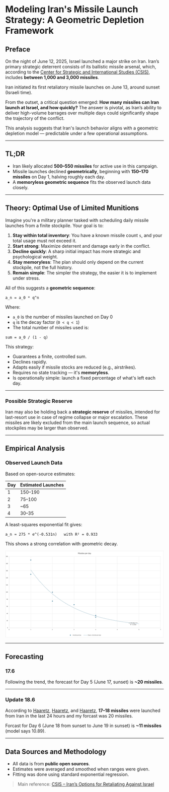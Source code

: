 # Modeling Iran's Missile Launch Strategy: A Geometric Depletion Framework

## Preface

On the night of June 12, 2025, Israel launched a major strike on Iran. Iran’s primary strategic deterrent consists of its ballistic missile arsenal, which, according to the [Center for Strategic and International Studies (CSIS)](https://www.csis.org/analysis/irans-options-retaliating-against-israel), includes **between 1,000 and 3,000 missiles**.

Iran initiated its first retaliatory missile launches on June 13, around sunset (Israeli time).

From the outset, a critical question emerged: **How many missiles can Iran launch at Israel, and how quickly?** The answer is pivotal, as Iran’s ability to deliver high-volume barrages over multiple days could significantly shape the trajectory of the conflict.

This analysis suggests that Iran's launch behavior aligns with a geometric depletion model — predictable under a few operational assumptions.

---

## TL;DR

* Iran likely allocated **500–550 missiles** for active use in this campaign.
* Missile launches declined **geometrically**, beginning with **150–170 missiles** on Day 1, halving roughly each day.
* A **memoryless geometric sequence** fits the observed launch data closely.

---

## Theory: Optimal Use of Limited Munitions

Imagine you're a military planner tasked with scheduling daily missile launches from a finite stockpile. Your goal is to:

1. **Stay within total inventory**: You have a known missile count `s`, and your total usage must not exceed it.
2. **Start strong**: Maximize deterrent and damage early in the conflict.
3. **Decline quickly**: A sharp initial impact has more strategic and psychological weight.
4. **Stay memoryless**: The plan should only depend on the current stockpile, not the full history.
5. **Remain simple**: The simpler the strategy, the easier it is to implement under stress.

All of this suggests a **geometric sequence**:

```text
a_n = a_0 * q^n
```

Where:

* `a_0` is the number of missiles launched on Day 0
* `q` is the decay factor (`0 < q < 1`)
* The total number of missiles used is:

```text
sum = a_0 / (1 - q)
```

This strategy:

* Guarantees a finite, controlled sum.
* Declines rapidly.
* Adapts easily if missile stocks are reduced (e.g., airstrikes).
* Requires no state tracking — it's **memoryless**.
* Is operationally simple: launch a fixed percentage of what's left each day.

---

### Possible Strategic Reserve

Iran may also be holding back a **strategic reserve** of missiles, intended for last-resort use in case of regime collapse or major escalation. These missiles are likely excluded from the main launch sequence, so actual stockpiles may be larger than observed.

---

## Empirical Analysis

### Observed Launch Data

Based on open-source estimates:

| Day | Estimated Launches |
| --- | ------------------ |
| 1   | 150–190            |
| 2   | 75–100             |
| 3   | \~65               |
| 4   | 30–35              |

A least-squares exponential fit gives:

```text
a_n ≈ 275 * e^(-0.531n)   with R² = 0.933
```

This shows a strong correlation with geometric decay.

![Missle launch chart](assets/missiles.png)

---

## Forecasting

### 17.6

Following the trend, the forecast for Day 5 (June 17, sunset) is **\~20 missiles**.

---

### Update 18.6

According to [Haaretz](https://www.haaretz.co.il/news/politics/war-2023/2025-06-18/ty-article-live/00000197-7fbd-d717-a1df-fffd1ca10000?liveBlogItemId=1669191297#1669191297), [Haaretz](https://www.haaretz.co.il/news/politics/war-2023/2025-06-18/ty-article-live/00000197-7fbd-d717-a1df-fffd1ca10000?liveBlogItemId=68016858#68016858), and [Haaretz](https://www.haaretz.co.il/news/politics/war-2023/2025-06-18/ty-article-live/00000197-7fbd-d717-a1df-fffd1ca10000?liveBlogItemId=765299713#765299713), **17–18 missiles** were launched from Iran in the last 24 hours and my forcast was 20 missiles.

Forcast for  Day 6 (June 18 from sunset to June 19 in sunset) is **\~11 missiles** (model says 10.89).


---

## Data Sources and Methodology

* All data is from **public open sources**.
* Estimates were averaged and smoothed when ranges were given.
* Fitting was done using standard exponential regression.

> Main reference: [CSIS – Iran’s Options for Retaliating Against Israel](https://www.csis.org/analysis/irans-options-retaliating-against-israel)
